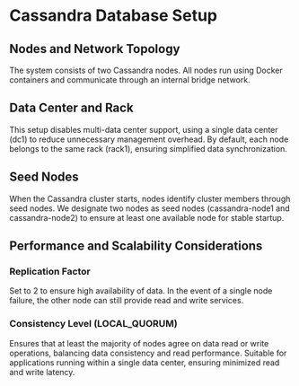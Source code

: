 # Cassandra Database Setup

## Nodes and Network Topology

The system consists of two Cassandra nodes.
All nodes run using Docker containers and communicate through an internal bridge network.

## Data Center and Rack

This setup disables multi-data center support, using a single data center (dc1) to reduce unnecessary management overhead.
By default, each node belongs to the same rack (rack1), ensuring simplified data synchronization.

## Seed Nodes

When the Cassandra cluster starts, nodes identify cluster members through seed nodes.
We designate two nodes as seed nodes (cassandra-node1 and cassandra-node2) to ensure at least one available node for stable startup.


## Performance and Scalability Considerations

### Replication Factor

Set to 2 to ensure high availability of data. In the event of a single node failure, the other node can still provide read and write services.

### Consistency Level (LOCAL_QUORUM)

Ensures that at least the majority of nodes agree on data read or write operations, balancing data consistency and read performance.
Suitable for applications running within a single data center, ensuring minimized read and write latency.